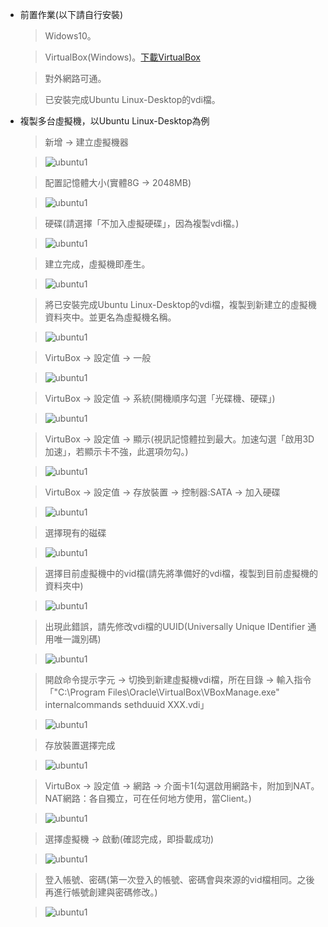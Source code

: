 *   前置作業(以下請自行安裝)
    > Widows10。
    
    > VirtualBox(Windows)。[下載VirtualBox](https://www.virtualbox.org/wiki/Downloads)
    
    > 對外網路可通。
    
    > 已安裝完成Ubuntu Linux-Desktop的vdi檔。
    
*   複製多台虛擬機，以Ubuntu Linux-Desktop為例

    > 新增 → 建立虛擬機器
    
    > ![ubuntu1](../../master/virtualbox/images/cpvm1.PNG)
    
    > 配置記憶體大小(實體8G → 2048MB)
    
    > ![ubuntu1](../../master/virtualbox/images/cpvm2.PNG)
    
    > 硬碟(請選擇「不加入虛擬硬碟」，因為複製vdi檔。)
    
    > ![ubuntu1](../../master/virtualbox/images/cpvm3.PNG)
    
     > 建立完成，虛擬機即產生。
    
    > ![ubuntu1](../../master/virtualbox/images/cpvm4.PNG)
    
    > 將已安裝完成Ubuntu Linux-Desktop的vdi檔，複製到新建立的虛擬機資料夾中。並更名為虛擬機名稱。
    
    > ![ubuntu1](../../master/virtualbox/images/cpvm5.PNG)
    
     > VirtuBox → 設定值 → 一般
     
     > ![ubuntu1](../../master/virtualbox/images/cpvm6.PNG)
     
     > VirtuBox → 設定值 → 系統(開機順序勾選「光碟機、硬碟」)
     
     > ![ubuntu1](../../master/virtualbox/images/cpvm7.PNG)
     
     > VirtuBox → 設定值 → 顯示(視訊記憶體拉到最大。加速勾選「啟用3D加速」，若顯示卡不強，此選項勿勾。)
     
     > ![ubuntu1](../../master/virtualbox/images/cpvm8.PNG)
     
     > VirtuBox → 設定值 → 存放裝置 → 控制器:SATA → 加入硬碟
     
     > ![ubuntu1](../../master/virtualbox/images/cpvm9.PNG)
     
     > 選擇現有的磁碟
     
     > ![ubuntu1](../../master/virtualbox/images/cpvm10.PNG)
     
     > 選擇目前虛擬機中的vid檔(請先將準備好的vdi檔，複製到目前虛擬機的資料夾中)
     
     > ![ubuntu1](../../master/virtualbox/images/cpvm11.PNG)
     
     > 出現此錯誤，請先修改vdi檔的UUID(Universally Unique IDentifier 通用唯一識別碼) 
     
     > ![ubuntu1](../../master/virtualbox/images/cpvm12.PNG)
     
     > 開啟命令提示字元 → 切換到新建虛擬機vdi檔，所在目錄 → 輸入指令「"C:\Program Files\Oracle\VirtualBox\VBoxManage.exe" internalcommands sethduuid XXX.vdi」 
     
     > ![ubuntu1](../../master/virtualbox/images/cpvm13.PNG)
     
     > 存放裝置選擇完成
     
     > ![ubuntu1](../../master/virtualbox/images/cpvm14.PNG)
     
     > VirtuBox → 設定值 → 網路 → 介面卡1(勾選啟用網路卡，附加到NAT。NAT網路：各自獨立，可在任何地方使用，當Client。)
     
     > ![ubuntu1](../../master/virtualbox/images/cpvm15.PNG)
     
     > 選擇虛擬機 → 啟動(確認完成，即掛載成功)
     
     > ![ubuntu1](../../master/virtualbox/images/cpvm16.PNG)
     
     > 登入帳號、密碼(第一次登入的帳號、密碼會與來源的vid檔相同。之後再進行帳號創建與密碼修改。)
     
     > ![ubuntu1](../../master/virtualbox/images/cpvm17.PNG)
